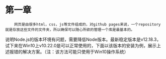 # 第一章
        网页是由很多html，css，js等文件组成的，对github pages来说，一个repository就是存放这些文件的文件夹，所以确保可以随心所欲的管理一个库是最基本的。
说明Node.js的版本环境有问题，需要降低Node版本。最新稳定版本是v12.18.3，试下来在Win10上v10.22.0是可以正常使用的，下面以该版本的安装为例，展示上述报错的解决方案。（注：该方法可能只使用于Win10操作系统）
